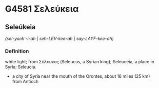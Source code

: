 # G4581 Σελεύκεια

## Seleúkeia

_(sel-yook'-i-ah | seh-LEV-kee-ah | say-LAYF-kee-ah)_

### Definition

white light; from Σέλευκος (Seleucus, a Syrian king); Seleuceia, a place in Syria; Seleucia.

- a city of Syria near the mouth of the Orontes, about 16 miles (25 km) from Antioch

